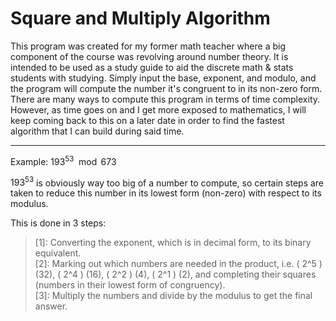 # Square and Multiply Algorithm

This program was created for my former math teacher where a big component of the course was revolving around number theory. It is intended to be used as a study guide to aid the discrete math & stats students with studying. Simply input the base, exponent, and modulo, and the program will compute the number it's congruent to in its non-zero form. There are many ways to compute this program in terms of time complexity. However, as time goes on and I get more exposed to mathematics, I will keep coming back to this on a later date in order to find the fastest algorithm that I can build during said time.

___

Example: $193^{53} \mod 673$
<br>

$193^{53}$ is obviously way too big of a number to compute, so certain steps are taken to reduce this number in its lowest form (non-zero) with respect to its modulus.

This is done in 3 steps:
> [1]: Converting the exponent, which is in decimal form, to its binary equivalent. <br>
> [2]: Marking out which numbers are needed in the product, i.e. \( 2^5 \) (32), \( 2^4 \) (16), \( 2^2 \) (4), \( 2^1 \) (2), and completing their squares (numbers in their lowest form of congruency). <br>
> [3]: Multiply the numbers and divide by the modulus to get the final answer.
